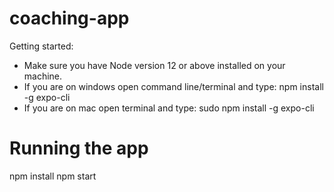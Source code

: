 # coaching-app

Getting started: 
- Make sure you have Node version 12 or above installed on your machine.
- If you are on windows open command line/terminal and type: npm install -g expo-cli
- If you are on mac open terminal and type: sudo npm install -g expo-cli

# Running the app

npm install 
npm start
